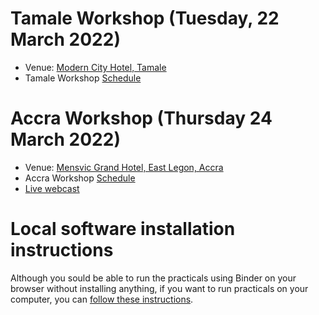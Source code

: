 
# Tamale Workshop (Tuesday, 22 March 2022)

* Venue: [Modern City Hotel, Tamale](https://www.facebook.com/Modern-City-Hotel-Tamale-187750064906695/)
* Tamale Workshop [Schedule](https://ucl-eo.github.io/Workshop2022/tamale)


# Accra Workshop (Thursday 24 March 2022)

* Venue: [Mensvic Grand Hotel, East Legon, Accra](https://www.mensvichotels.com/)
* Accra Workshop [Schedule](https://ucl-eo.github.io/Workshop2022/accra)
* [Live webcast](https://fb.watch/bXYSB6Jxcp)

# Local software installation instructions

Although you sould be able to run the practicals using Binder on your browser without installing anything, if you want to run practicals on your computer, you can [follow these instructions](https://github.com/UCL-EO/Workshop2022/wiki/Installation).
